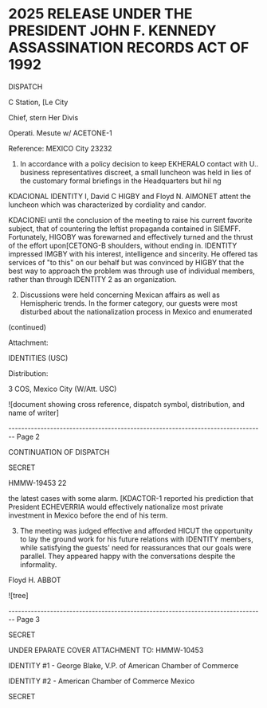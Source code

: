 # 2025 RELEASE UNDER THE PRESIDENT JOHN F. KENNEDY ASSASSINATION RECORDS ACT OF 1992

DISPATCH

C Station, [Le City

Chief, stern Her Divis

Operati. Mesute w/ ACETONE-1

Reference: MEXICO City 23232

1. In accordance with a policy decision to keep EKHERALO contact with U.. business representatives discreet, a small luncheon was held in lies of the customary formal briefings in the Headquarters but hil ng

KDACIONAL IDENTITY I, David C HIGBY and Floyd N. AIMONET attent the luncheon which was characterized by cordiality and candor.

KDACIONEI until the conclusion of the meeting to raise his current favorite subject, that of countering the leftist propaganda contained in SIEMFF. Fortunately, HIGOBY was forewarned and effectively turned and the thrust of the effort upon[CETONG-B shoulders, without ending in. IDENTITY impressed IMGBY with his interest, intelligence and sincerity. He offered tas services of "to this" on our behalf but was convinced by HIGBY that the best way to approach the problem was through use of individual members, rather than through IDENTITY 2 as an organization.

2. Discussions were held concerning Mexican affairs as well as Hemispheric trends. In the former category, our guests were most disturbed about the nationalization process in Mexico and enumerated

(continued)

Attachment:

IDENTITIES (USC)

Distribution:

3 COS, Mexico City (W/Att. USC)

![document showing cross reference, dispatch symbol, distribution, and name of writer]


-------------------------------------------------------------------------------- Page 2

CONTINUATION OF
DISPATCH

SECRET

HMMW-19453
22

the latest cases with some alarm. [KDACTOR-1 reported his prediction that President ECHEVERRIA would effectively nationalize most private investment in Mexico before the end of his term.

3. The meeting was judged effective and afforded HICUT the opportunity to lay the ground work for his future relations with IDENTITY members, while satisfying the guests' need for reassurances that our goals were parallel. They appeared happy with the conversations despite the informality.

Floyd H. ABBOT

![tree]


-------------------------------------------------------------------------------- Page 3

SECRET

UNDER EPARATE COVER ATTACHMENT TO: HMMW-10453

IDENTITY #1 - George Blake, V.P. of American Chamber of Commerce

IDENTITY #2 - American Chamber of Commerce Mexico

SECRET
